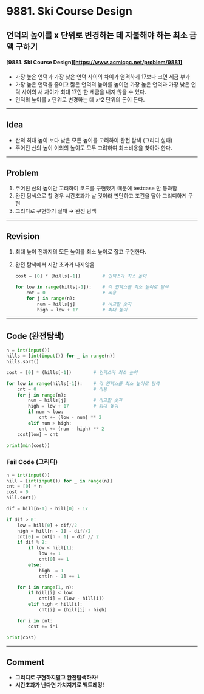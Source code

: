 # 9881. Ski Course Design

## 언덕의 높이를 x 단위로 변경하는 데 지불해야 하는 최소 금액 구하기

#### [9881. Ski Course Design][https://www.acmicpc.net/problem/9881]

- 가장 높은 언덕과 가장 낮은 언덕 사이의 차이가 엄격하게 17보다 크면 세금 부과
- 가장 높은 언덕을 줄이고 짧은 언덕의 높이를 높이면 가장 높은 언덕과 가장 낮은 언덕 사이의 새 차이가 최대 17인 한 세금을 내지 않을 수 있다.
- 언덕의 높이를 x 단위로 변경하는 데 x^2 단위의 돈이 든다.

---

## Idea

- 산의 최대 높이 보다 낮은 모든 높이를 고려하여 완전 탐색 (그리디 실패)
- 주어진 산의 높이 이외의 높이도 모두 고려하여 최소비용을 찾아야 한다. 

---

## Problem

1. 주어진  산의 높이만 고려하여 코드를 구현했기 때문에 testcase 만 통과함
2. 완전 탐색으로 할 경우 시간초과가 날 것이라 판단하고 조건을 달아 그리디하게 구현 
3. 그리디로 구현하기 실패 → 완전 탐색


---

## Revision

1. 최대 높이 전까지의 모든 높이를 최소 높이로 잡고 구현한다.

2. 완전 탐색에서 시간 초과가 나지않음

   ```python
   cost = [0] * (hills[-1])        # 인덱스가 최소 높이
   
   for low in range(hills[-1]):    # 각 인덱스를 최소 높이로 탐색
       cnt = 0                     # 비용
       for j in range(n):
           num = hills[j]          # 비교할 숫자
           high = low + 17         # 최대 높이
   ```

---

## Code (완전탐색)

```python
n = int(input())
hills = [int(input()) for _ in range(n)]
hills.sort()

cost = [0] * (hills[-1])        # 인덱스가 최소 높이

for low in range(hills[-1]):    # 각 인덱스를 최소 높이로 탐색
    cnt = 0                     # 비용
    for j in range(n):
        num = hills[j]          # 비교할 숫자
        high = low + 17         # 최대 높이
        if num < low:
            cnt += (low - num) ** 2
        elif num > high:
            cnt += (num - high) ** 2
    cost[low] = cnt

print(min(cost))
```

### Fail Code (그리디)

```python
n = int(input())
hill = [int(input()) for _ in range(n)]
cnt = [0] * n
cost = 0
hill.sort()

dif = hill[n-1] - hill[0] - 17

if dif > 0:
    low = hill[0] + dif//2
    high = hill[n - 1] - dif//2
    cnt[0] = cnt[n - 1] = dif // 2
    if dif % 2:
        if low < hill[1]:
            low += 1
            cnt[0] += 1
        else:
            high -= 1
            cnt[n - 1] += 1

    for i in range(1, n):
        if hill[i] < low:
            cnt[i] = (low - hill[i])
        elif high < hill[i]:
            cnt[i] = (hill[i] - high)

    for i in cnt:
        cost += i*i

print(cost)
```

---

## Comment

- **그리디로 구현하지말고 완전탐색하자!**
- **시간초과가 난다면 가치지기로 백트레킹!**

